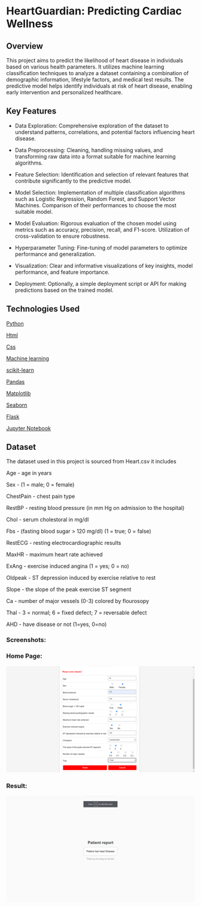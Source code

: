 # HeartGuardian: Predicting Cardiac Wellness
## Overview

This project aims to predict the likelihood of heart disease in individuals based on various health parameters. It utilizes machine learning classification techniques to analyze a dataset containing a combination of demographic information, lifestyle factors, and medical test results. The predictive model helps identify individuals at risk of heart disease, enabling early intervention and personalized healthcare.

## Key Features

- Data Exploration: Comprehensive exploration of the dataset to understand patterns, correlations, and potential factors influencing heart disease.

- Data Preprocessing: Cleaning, handling missing values, and transforming raw data into a format suitable for machine learning algorithms.

- Feature Selection: Identification and selection of relevant features that contribute significantly to the predictive model.

- Model Selection: Implementation of multiple classification algorithms such as Logistic Regression, Random Forest, and Support Vector Machines. Comparison of their performances to choose the most suitable model.

- Model Evaluation: Rigorous evaluation of the chosen model using metrics such as accuracy, precision, recall, and F1-score. Utilization of cross-validation to ensure robustness.

- Hyperparameter Tuning: Fine-tuning of model parameters to optimize performance and generalization.

- Visualization: Clear and informative visualizations of key insights, model performance, and feature importance.

- Deployment: Optionally, a simple deployment script or API for making predictions based on the trained model.

## Technologies Used 

<a href ="https://developer.mozilla.org/en-US/docs/Glossary/Python">Python</a>

<a href ="https://developer.mozilla.org/en-US/docs/Web/HTML">Html</a>

<a href ="https://developer.mozilla.org/en-US/docs/Web/CSS">Css</a>

<a href="https://machinelearning101.readthedocs.io/en/latest/_pages/01_introduction.html">Machine learning</a> 

<a href ="https://devdocs.io/scikit_learn/">scikit-learn</a>

<a href ="https://devdocs.io/pandas~0.25/">Pandas</a>

<a href ="https://matplotlib.org/stable/users/index.html">Matplotlib</a>

<a href ="https://seaborn.pydata.org/tutorial.html">Seaborn</a>

<a href="https://pythonbasics.org/what-is-flask-python/">Flask</a>

<a href ="https://www.datacamp.com/tutorial/tutorial-jupyter-notebook">Jupyter Notebook</a>


## Dataset
The dataset used in this project is sourced from Heart.csv it includes 

Age - age in years

Sex - (1 = male; 0 = female)

ChestPain - chest pain type

RestBP - resting blood pressure (in mm Hg on admission to the hospital)

Chol - serum cholestoral in mg/dl

Fbs - (fasting blood sugar > 120 mg/dl) (1 = true; 0 = false)

RestECG - resting electrocardiographic results

MaxHR - maximum heart rate achieved

ExAng - exercise induced angina (1 = yes; 0 = no)

Oldpeak - ST depression induced by exercise relative to rest

Slope - the slope of the peak exercise ST segment

Ca - number of major vessels (0-3) colored by flourosopy

Thal - 3 = normal; 6 = fixed defect; 7 = reversable defect

AHD - have disease or not (1=yes, 0=no)

### Screenshots:
 ### Home Page:
<img src="https://github.com/Rajkadam21/images/blob/main/Screenshot%202024-02-02%20131936.png" />

 ### Result:
 <img src="https://github.com/Rajkadam21/images/blob/main/Screenshot%202024-02-02%20132130.png" />


